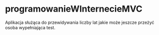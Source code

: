 # programowanieWInternecieMVC
Aplikacja służąca do przewidywania liczby lat jakie może jeszcze przeżyć osoba wypełniająca test.
